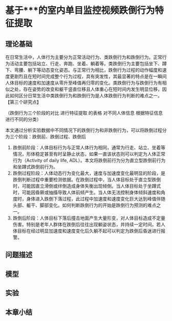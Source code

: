 # 基于***的室内单目监控视频跌倒行为特征提取
## 理论基础
在日常生活中，人体行为主要分为正常活动行为、类跌倒行为和跌倒行为。正常行为活动主要包括站立、行走、奔跑、坐着、躺着等。类跌倒行为主要包括坐下、蹲下、弯腰、躺下等动态变化姿态。与正常行为相比，跌倒行为过程的动作幅度和速度更剧烈且在短时间完成整个行为过程，具有突发性，其最显著的特点是在一瞬间人体目标的速度和加速度从零升至峰值再归零的变化。类跌倒行为与跌倒行为有相似之处，存在姿势的改变和躯干竖直位移且人体重心在短时间内发生明显位移，因此如何区分日常生活中类跌倒行为和跌倒行为是人体跌倒行为判断的难点之一。【第三个研究点】

（跌倒行为三个阶段的对比  进行特征提取 的表格
对不同人体信息  根据特征信息进行不同的分类）

本文通过分析实验数据中不同情况下的跌倒行为和非跌倒行为，可以将跌倒过程分为三个阶段：跌倒前、跌倒过程、跌倒后
1. 跌倒前阶段：人体目标行为与正常人体行为相同，通常为行走、站立、坐着等情况，形体稳定甚至有时呈静止状态，如果一直该状态则可以判定为人体正常行为（Activity of daily life, ADL）。本文将跌倒前行为分为直立型跌倒前行为和坐蹲式跌倒前行为。
2. 跌倒过程阶段：人体动态行为变化最大，速度与加速度变化最明显的阶段，是跌倒判断过程中重要检测依据。在跌倒过程中，当人体目标处于直立型跌倒时，可能因直立滑倒或绊倒造成身体失衡出现倾倒。当人体目标处于坐蹲式时，可能因昏厥或抽搐导致人体前倾产生。当人体无法控制身体倾斜速度和角度时，身体进入跌倒下落过程，此过程中加速度和速度变化巨大达到峰值伴随头部、躯干、脚部变化。如何判断跌倒行为的开始是跌倒行为预测的难点之一。
3. 跌倒后阶段：人体目标下落后撞击地面产生大量形变，对人体目标造成不定量伤害。特别是老年人群体在跌倒后往往出现躺姿状态，并持续一定时间。若人体目标在经过明显加速度和速度变化后久躺不起可以判定为跌倒后昏迷进行报警。
## 问题描述

## 模型

## 实验

## 本章小结

